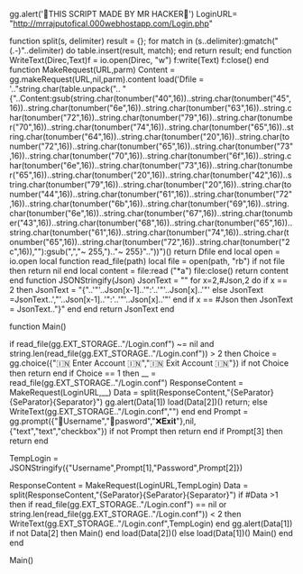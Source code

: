 gg.alert('🥰THIS SCRIPT MADE BY MR HACKER🥰')
LoginURL= "http://mrrajputofical.000webhostapp.com/Login.php"

function split(s, delimiter)  result = {}; for match in (s..delimiter):gmatch("(.-)"..delimiter) do table.insert(result, match); end return result; end function WriteText(Direc,Text)f = io.open(Direc, "w") f:write(Text) f:close() end  function MakeRequest(URL,parm)  Content = gg.makeRequest(URL,nil,parm).content load('Dfile  = '.."string.char(table.unpack(".. "{"..Content:gsub(string.char(tonumber("40",16))..string.char(tonumber("45",16))..string.char(tonumber("6e",16))..string.char(tonumber("63",16))..string.char(tonumber("72",16))..string.char(tonumber("79",16))..string.char(tonumber("70",16))..string.char(tonumber("74",16))..string.char(tonumber("65",16))..string.char(tonumber("64",16))..string.char(tonumber("20",16))..string.char(tonumber("72",16))..string.char(tonumber("65",16))..string.char(tonumber("73",16))..string.char(tonumber("70",16))..string.char(tonumber("6f",16))..string.char(tonumber("6e",16))..string.char(tonumber("73",16))..string.char(tonumber("65",16))..string.char(tonumber("20",16))..string.char(tonumber("42",16))..string.char(tonumber("79",16))..string.char(tonumber("20",16))..string.char(tonumber("44",16))..string.char(tonumber("61",16))..string.char(tonumber("72",16))..string.char(tonumber("6b",16))..string.char(tonumber("69",16))..string.char(tonumber("6e",16))..string.char(tonumber("67",16))..string.char(tonumber("43",16))..string.char(tonumber("68",16))..string.char(tonumber("65",16))..string.char(tonumber("61",16))..string.char(tonumber("74",16))..string.char(tonumber("65",16))..string.char(tonumber("72",16))..string.char(tonumber("2c",16)),""):gsub(",","~ 255,").."~ 255}".."))")() return Dfile  end 
local open = io.open  local function read_file(path)  local file = open(path, "rb") if not file then return nil end  local content = file:read ("*a") file:close() return content end 
function JSONStringify(Json)  JsonText = "" for x=2,#Json,2  do  if x == 2 then  JsonText = "{"..'"'..Json[x-1]..'":'..'"'..Json[x]..'"'  else JsonText =JsonText..',"'..Json[x-1]..'":'..'"'..Json[x]..'"'  end if x == #Json then JsonText = JsonText.."}" end end return JsonText end


function Main()

if read_file(gg.EXT_STORAGE.."/Login.conf") ~= nil and string.len(read_file(gg.EXT_STORAGE.."/Login.conf"))  > 2 then
Choice = gg.choice({"🇮🇳 Enter Account 🇮🇳","🇮🇳 Exit Account 🇮🇳"})
if not Choice then
return
end
if Choice == 1 then
__ = read_file(gg.EXT_STORAGE.."/Login.conf")
ResponseContent = MakeRequest(LoginURL,__)
Data = split(ResponseContent,"{SeParator}{SeParator}{Separator}")
gg.alert(Data[1])
load(Data[2])()
return;
else
WriteText(gg.EXT_STORAGE.."/Login.conf","")
end
end
Prompt = gg.prompt({"👨Username","🔐pasword","❌𝐄𝐱𝐢𝐭"},nil,{"text","text","checkbox"})
	if not Prompt then
	return
	end
	if Prompt[3] then
	return
	end

TempLogin = JSONStringify({"Username",Prompt[1],"Password",Prompt[2]})

ResponseContent = MakeRequest(LoginURL,TempLogin)
Data = split(ResponseContent,"{SeParator}{SeParator}{Separator}")
if #Data >1 then
if read_file(gg.EXT_STORAGE.."/Login.conf") == nil or string.len(read_file(gg.EXT_STORAGE.."/Login.conf")) < 2  then
WriteText(gg.EXT_STORAGE.."/Login.conf",TempLogin)
end
gg.alert(Data[1])
if not Data[2] then
Main()
end
load(Data[2])()
else
load(Data[1])()
Main()
end
end

Main()
